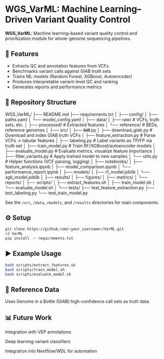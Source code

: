 # WGS_VarML: Machine Learning–Driven Variant Quality Control

**WGS_VarML**: Machine learning–based variant quality control and prioritization module for whole-genome sequencing pipelines.

## 🚀 Features
- Extracts QC and annotation features from VCFs
- Benchmarks variant calls against GIAB truth sets
- Trains ML models (Random Forest, XGBoost, Autoencoder)
- Produces interpretable variant-level QC and ranking
- Generates reports and performance metrics

## 🧱 Repository Structure
WGS_VarML/
├── README.md
├── requirements.txt
│
├── config/
│   ├── paths.yaml
│   └── model_config.yaml
│
├── data/
│   ├── raw/            # VCFs, truth sets, etc.
│   ├── processed/      # Extracted features
│   └── reference/      # BEDs, reference genomes
│
├── src/
│   ├── __init__.py
│   ├── download_giab.py       # Download and index GIAB truth VCFs
│   ├── feature_extraction.py  # Parse VCFs → tabular features
│   ├── labeling.py            # Label variants as TP/FP via truth set
│   ├── train_model.py         # Train RF/XGBoost/autoencoder models
│   ├── evaluate_model.py      # Evaluate metrics, visualize feature importance
│   ├── filter_variants.py     # Apply trained model to new samples
│   └── utils.py               # Helper functions (VCF parsing, logging)
│
├── notebooks/
│   ├── feature_analysis.ipynb
│   ├── model_comparison.ipynb
│   └── performance_report.ipynb
│
├── models/
│   ├── rf_model.joblib
│   └── xgb_model.joblib
│
├── results/
│   ├── figures/
│   ├── metrics/
│   └── reports/
│
├── scripts/
│   ├── extract_features.sh
│   ├── train_model.sh
│   └── evaluate_model.sh
│
└── tests/
    ├── test_feature_extraction.py
    ├── test_labeling.py
    └── test_train_model.py

See the `/src`, `/data`, `/models`, and `/results` directories for main components.

## ⚙️ Setup
```bash
git clone https://github.com/<your_username>/VarML.git
cd VarML
pip install -r requirements.txt
```

## ▶️ Example Usage
```bash
bash scripts/extract_features.sh
bash scripts/train_model.sh
bash scripts/evaluate_model.sh
```

## 🧬 Reference Data

Uses Genome in a Bottle (GIAB) high-confidence call sets as truth data.

## 📊 Future Work

Integration with VEP annotations

Deep learning variant classifiers

Integration into Nextflow/WDL for automation